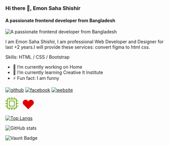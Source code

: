 ### Hi there 👋, Emon Saha Shishir
#### A passionate frontend developer from Bangladesh
![A passionate frontend developer from Bangladesh](https://user-images.githubusercontent.com/55389276/140866485-8fb1c876-9a8f-4d6a-98dc-08c4981eaf70.gif)

I am Emon Saha Shishir, I am professional Web Developer and Designer for last +2 years.I will provide these services: convert figma to html css.


Skills: HTML / CSS / Bootstrap

- 🔭 I’m currently working on Home 
- 🌱 I’m currently learning  Creative It Institute 
- ⚡ Fun fact: I am funny 


[<img src='https://cdn.jsdelivr.net/npm/simple-icons@3.0.1/icons/github.svg' alt='github' height='40'>](https://github.com/emonsahashishir)  [<img src='https://cdn.jsdelivr.net/npm/simple-icons@3.0.1/icons/facebook.svg' alt='facebook' height='40'>](https://www.facebook.com/emon.saha.165)  [<img src='https://cdn.jsdelivr.net/npm/simple-icons@3.0.1/icons/icloud.svg' alt='website' height='40'>](https://github.com/emonsahashishir)  

<a href='https://docs.github.com/en/developers'><img src='https://raw.githubusercontent.com/acervenky/animated-github-badges/master/assets/devbadge.gif' width='40' height='40'></a> <a href='https://docs.github.com/en/github/supporting-the-open-source-community-with-github-sponsors'><img src='https://raw.githubusercontent.com/acervenky/animated-github-badges/master/assets/sponsorbadge.gif' width='35' height='35'></a> 

[![Top Langs](https://github-readme-stats.vercel.app/api/top-langs/?username=emonsahashishir)](https://github.com/anuraghazra/github-readme-stats)

![GitHub stats](https://github-readme-stats.vercel.app/api?username=emonsahashishir&show_icons=true)  

![Vaunt Badge](https://api.vaunt.dev/v1/github/entities/emonsahashishir/contributions?format=svg&private=false)  

